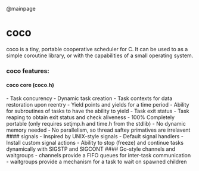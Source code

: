 @mainpage
# coco
coco is a tiny, portable cooperative scheduler for C. It can be used to as a simple coroutine library, or with the capabilities of a small operating system.

### coco features:
<h4>coco core (coco.h)</h4>
- Task concurency
- Dynamic task creation
- Task contexts for data restoration upon reentry
- Yield points and yields for a time period
- Ability for subroutines of tasks to have the ability to yield
- Task exit status
- Task reaping to obtain exit status and check aliveness
- 100% Completely portable (only requires setjmp.h and time.h from the stdlib)
- No dynamic memory needed
- No parallelism, so thread saftey primatives are irrelavent
#### signals
- Inspired by UNIX-style signals
- Default signal handlers
- Install custom signal actions
- Ability to stop (freeze) and continue tasks dynamically with SIGSTP and SIGCONT
#### Go-style channels and waitgroups
- channels provide a FIFO queues for inter-task communication
- waitgroups provide a mechanism for a task to wait on spawned children
